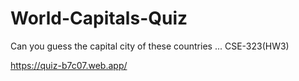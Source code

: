 # World-Capitals-Quiz
Can you guess the capital city of these countries ...  CSE-323(HW3)

https://quiz-b7c07.web.app/
